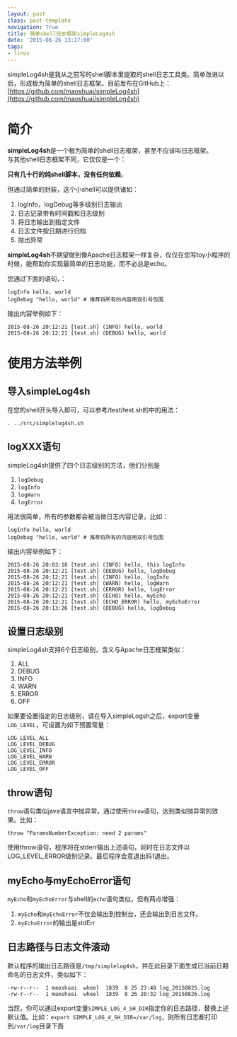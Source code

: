 ```yaml
---
layout: post
class: post-template
navigation: True
title: 简单shell日志框架simpleLog4sh
date: '2015-08-26 13:17:00'
tags:
- linux
---
```


simpleLog4sh是我从之前写的shell脚本里提取的shell日志工具类。简单改进以后，形成极为简单的shell日志框架。目前发布在GitHub上： 
[https://github.com/maoshuai/simpleLog4sh](https://github.com/maoshuai/simpleLog4sh)

# 简介
**simpleLog4sh**是一个极为简单的shell日志框架，甚至不应该叫日志框架。  
与其他shell日志框架不同，它仅仅是一个： 
 
**只有几十行的纯shell脚本，没有任何依赖**。

但通过简单的封装，这个小shell可以提供诸如：  
1. logInfo，logDebug等多级别日志输出  
2. 日志记录带有时间戳和日志级别  
3. 将日志输出到指定文件  
4. 日志文件按日期进行归档   
5. 抛出异常  

**simpleLog4sh**不期望做到像Apache日志框架一样复杂，仅仅在您写toy小程序的时候，能帮助你实现最简单的日志功能，而不必总是echo。

您通过下面的语句，：

```
logInfo hello, world  
logDebug "hello, world" # 推荐将所有的内容用双引号包围  
```
输出内容举例如下：

```
2015-08-26 20:12:21 [test.sh] (INFO) hello, world  
2015-08-26 20:12:21 [test.sh] (DEBUG) hello, world  
```


# 使用方法举例
## 导入simpleLog4sh
在您的shell开头导入即可，可以参考/test/test.sh的中的用法：

```
. ../src/simplelog4sh.sh
```

## logXXX语句
simpleLog4sh提供了四个日志级别的方法，他们分别是  
1. `logDebug`  
2. `logInfo`  
3. `logWarn`   
4. `logError`

用法很简单，所有的参数都会被当做日志内容记录，比如：

```
logInfo hello, world  
logDebug "hello, world" # 推荐将所有的内容用双引号包围  
```
输出内容举例如下：

```
2015-08-26 20:03:18 [test.sh] (INFO) hello, this logInfo  
2015-08-26 20:12:21 [test.sh] (DEBUG) hello, logDebug  
2015-08-26 20:12:21 [test.sh] (INFO) hello, logInfo  
2015-08-26 20:12:21 [test.sh] (WARN) hello, logWarn  
2015-08-26 20:12:21 [test.sh] (ERROR) hello, logError  
2015-08-26 20:12:21 [test.sh] (ECHO) hello, myEcho  
2015-08-26 20:12:21 [test.sh] (ECHO_ERROR) hello, myEchoError  
2015-08-26 20:13:26 [test.sh] (DEBUG) hello, logDebug  
```

## 设置日志级别
simpleLog4sh支持6个日志级别，含义与Apache日志框架类似：  
1. ALL  
2. DEBUG  
3. INFO  
4. WARN  
5. ERROR  
6. OFF

如果要设置指定的日志级别，请在导入simpleLogsh之后，export变量`LOG_LEVEL`，可设置为如下预置常量：

```
LOG_LEVEL_ALL  
LOG_LEVEL_DEBUG  
LOG_LEVEL_INFO  
LOG_LEVEL_WARN  
LOG_LEVEL_ERROR  
LOG_LEVEL_OFF  
```

## throw语句
`throw`语句类似java语言中抛异常。通过使用`throw`语句，达到类似抛异常的效果。比如：

```
throw "ParamsNumberException: need 2 params"
```
使用throw语句，程序将在stderr输出上述语句，同时在日志文件以LOG_LEVEL_ERROR级别记录。最后程序会意退出码1退出。

## myEcho与myEchoError语句
`myEcho`和`myEchoError`与shell的`echo`语句类似，但有两点增强：  
1. `myEcho`和`myEchoError`不仅会输出到控制台，还会输出到日志文件。  
2. `myEchoError`的输出是stdErr

## 日志路径与日志文件滚动
默认程序的输出日志路径是`/tmp/simplelog4sh`，并在此目录下面生成已当前日期命名的日志文件，类似如下：

```
-rw-r--r--  1 maoshuai  wheel  1839  8 25 23:48 log_20150825.log  
-rw-r--r--  1 maoshuai  wheel  1839  8 26 20:32 log_20150826.log  
```
当然，你可以通过export变量`SIMPLE_LOG_4_SH_DIR`指定你的日志路径，替换上述默认值。比如：`export SIMPLE_LOG_4_SH_DIR=/var/log`，则所有日志都打印到`/var/log`目录下面
<!--stackedit_data:
eyJoaXN0b3J5IjpbLTgwOTcxODY3M119
-->